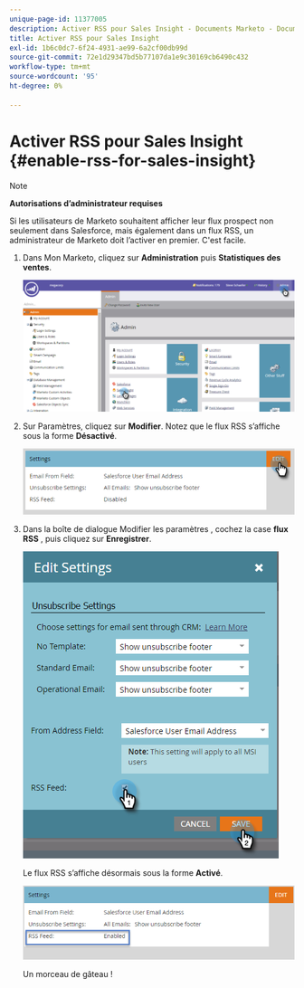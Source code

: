 ```yaml
---
unique-page-id: 11377005
description: Activer RSS pour Sales Insight - Documents Marketo - Documentation du produit
title: Activer RSS pour Sales Insight
exl-id: 1b6c0dc7-6f24-4931-ae99-6a2cf00db99d
source-git-commit: 72e1d29347bd5b77107da1e9c30169cb6490c432
workflow-type: tm+mt
source-wordcount: '95'
ht-degree: 0%

---
```


# Activer RSS pour Sales Insight {#enable-rss-for-sales-insight}

>[!NOTE]
>
>**Autorisations d’administrateur requises**

Si les utilisateurs de Marketo souhaitent afficher leur flux prospect non seulement dans Salesforce, mais également dans un flux RSS, un administrateur de Marketo doit l’activer en premier. C&#39;est facile.

1. Dans Mon Marketo, cliquez sur **Administration** puis **Statistiques des ventes**.

   ![](assets/set-up-rss-1-hands.png)

1. Sur Paramètres, cliquez sur **Modifier**. Notez que le flux RSS s’affiche sous la forme **Désactivé**.

   ![](assets/rss-settings-tab.png)

1. Dans la boîte de dialogue Modifier les paramètres , cochez la case **flux RSS** , puis cliquez sur **Enregistrer**.

   ![](assets/rss-edit-settings-2-hands.png)

   Le flux RSS s’affiche désormais sous la forme **Activé**.

   ![](assets/rss-final-box.png)

   Un morceau de gâteau !

